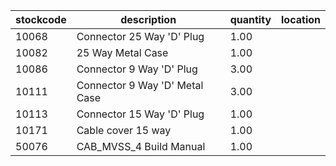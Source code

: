 |stockcode|description|quantity|location|
|---------|-----------|--------|--------|
|10068|Connector 25 Way 'D' Plug|1.00||
|10082|25 Way Metal Case|1.00||
|10086|Connector 9 Way 'D' Plug|3.00||
|10111|Connector 9 Way 'D' Metal Case|3.00||
|10113|Connector 15 Way 'D' Plug|1.00||
|10171|Cable cover 15 way|1.00||
|50076|CAB_MVSS_4 Build Manual|1.00||
